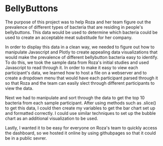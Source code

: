 # BellyButtons
The purpose of this project was to help Roza and her team figure out the prevalence of different types of bacteria that are residing in people's bellybuttons. This data would be used to determine which bacteria could be used to create an acceptable meat substitude for her company.

In order to display this data in a clean way, we needed to figure out how to manipulate Javascript and Plotly to create appealing data visualizations that would make the prevalence of different bellybutton bacteria easy to identify. To do this, we took the sample data from Roza's initial studies and used Javascript to read through it. In order to make it easy to view each participant's data, we learned how to host a file on a webserver and to create a dropdown menu that would have each participant parsed through it so that Roza and the team can easily slect through different participants to view the data.

Next we had to manipulate and sort through the data to get the top 10 bacteria from each sample participant. After using methods such as .slice() to get this data, I could then create my variables to get the bar chart set up and formatted correctly. I could use similar techniques to set up the bubble chart as an additional visualization to be used.

Lastly, I wanted it to be easy for everyone on Roza's team to quickly access the dashboard, so we hosted it online by using githubpages so that it could be in a public sevrer.

